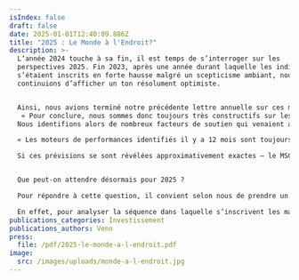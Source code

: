 ```yaml
---
isIndex: false
draft: false
date: 2025-01-01T12:40:09.886Z
title: "2025 : Le Monde à l'Endroit?"
description: >-
  L‘année 2024 touche à sa fin, il est temps de s’interroger sur les
  perspectives 2025. Fin 2023, après une année durant laquelle les indices
  s’étaient inscrits en forte hausse malgré un scepticisme ambiant, nous
  continuions d’afficher un ton résolument optimiste.


  Ainsi, nous avions terminé notre précédente lettre annuelle sur ces mots :
   « Pour conclure, nous sommes donc toujours très constructifs sur les marchés actions. Si des corrections ne sont bien sûr pas à exclure suite au violent rebond de ces dernières semaines, une croissance à deux chiffres des indices en 2024 serait loin de nous étonner. »
  Nous identifions alors de nombreux facteurs de soutien qui venaient alimenter cette conviction d’un potentiel de hausse toujours conséquent à court-terme :

  « Les moteurs de performances identifiés il y a 12 mois sont toujours enclenchés (baisse de l’inflation ; pivot des banques centrales ; regain de confiance) et d’autres pourraient prendre le relais (croissance des résultats ; expansion de multiples). »

  Si ces prévisions se sont révélées approximativement exactes – le MSCI World NR affiche en effet une hausse de +20,9% en dollar au 26.12.2024 – dans le détail, il convient toutefois de noter les fortes disparités géographiques de variations des indices actions.


  Que peut-on attendre désormais pour 2025 ?

  Pour répondre à cette question, il convient selon nous de prendre un peu de recul. 

  En effet, pour analyser la séquence dans laquelle s’inscrivent les marchés depuis 3 ans, il faut revenir une quinzaine d’années en arrière…
publications_categories: Investissement
publications_authors: Venn
press:
  file: /pdf/2025-le-monde-a-l-endroit.pdf
image:
  src: /images/uploads/monde-a-l-endroit.jpg
---
```

